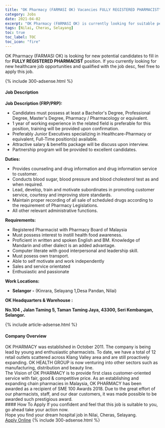 ```yaml
---
title: "OK Pharmacy (FARMASI OK) Vacancies FULLY REGISTERED PHARMACIST" 
category: Jobs 
date: 2021-04-02 
excerpt: "OK Pharmacy (FARMASI OK) is currently looking for suitable person to fill in the FULLY REGISTERED PHARMACIST which positioned at Nilai, Cheras, Selayang" 
tags: [Nilai, Cheras, Selayang] 
toc: true 
toc_label: TOC 
toc_icon: "fire" 
--- 
```


<p>OK Pharmacy (FARMASI OK) is looking for new potential candidates to fill in for <b>FULLY REGISTERED PHARMACIST</b> position. If you currently looking for new healthcare job opportunities and qualified with the job desc, feel free to apply this job.
</p>{% include 300-adsense.html %} 
<div><div><h4>Job Description</h4></div><div><div><span><div><p><strong>Job Description (FRP/PRP):</strong></p><ul><li>Candidates must possess at least a Bachelor's Degree, Professional Degree, Master's Degree, Pharmacy / Pharmacology or equivalent.</li><li>1 year of working experience in the related field is preferable for this position, training will be provided upon confirmation.</li><li>Preferably Junior Executives specializing in Healthcare-Pharmacy or equivalent, Full-Time position(s) available.</li><li>Attractive salary &amp; benefits package will be discuss upon interview.</li><li>Partnership program will be provided to excellent candidates.</li></ul><p><strong>Duties:</strong></p><ul><li>Provides counseling and drug information and drug information service to customer.</li><li>Conducts blood sugar, blood pressure and blood cholesterol test as and when required.</li><li>Lead, develop, train and motivate subordinates in promoting customer service, courtesy and improving store standards.</li><li>Maintain proper recording of all sale of scheduled drugs according to the requirement of Pharmacy Legislations.</li><li>All other relevant administrative functions.</li></ul><p><strong>Requirements:</strong></p><ul><li>Registered Pharmacist with Pharmacy Board of Malaysia</li><li>Must possess interest to instill health food awareness.</li><li>Proficient in written and spoken English and BM. Knowledge of Mandarin and other dialect is an added advantage.</li><li>Computer literate with good interpersonal and leadership skill.</li><li>Must posess own transport.&#160;</li><li>Able to self motivate and work independently</li><li>Sales and service orientated&#160;</li><li>Enthusiastic and passionate&#160;</li></ul><p><strong>Work Locations:</strong></p><ul><li><strong>Selangor -</strong>&#160;(Kinrara, Selayang 1,Desa Pandan, Nilai)</li></ul><p><strong>OK Headquarters &amp; Warehouse :</strong></p><p><strong>No.104 , Jalan Taming 5, Taman Taming Jaya, 43300, Seri Kembangan, Selangor.</strong></p></div></span></div></div></div> 
{% include article-adsense.html %} 
<div><div><h4>Company Overview</h4></div><div><div><span><div><div>
<div>
<div>
<div>OK PHARMACY was established in October 2011. The company is being lead by young and enthusiastic pharmacists. To date, we have a total of 12 retail outlets scattered across Klang Valley area and are still proactively expanding. OK HEALTH GROUP is now venturing into other sectors such as manufacturing, distribution and beauty line.&#160;</div>
<div>The Vision of OK PHARMACY is to provide first class customer-oriented service with fair, good &amp; competitive price. As an establishing and expanding chain pharmacies in Malaysia, OK PHARMACY has been awarded as a recipient of SME 100 Awards 2018. Due to the great effort of our pharmacists, staff, and our dear customers, it was made possible to be awarded such prestigious award.&#160;</div>
</div>
</div>
</div></div></span></div></div></div> 
#### How To Apply 
If you confident and feel that this job is suitable to you, go ahead take your action now. <br/> 
Hope you find your dream hospital job in Nilai, Cheras, Selayang. <br/> 
<a href="https://www.jobstreet.com.my/en/job/fully-registered-pharmacist-4523273?jobId=jobstreet-my-job-4523273" class="btn btn--warning" target="_blank" rel="nofollow noopenner">Apply Online</a> 
{% include 300-adsense.html %} 